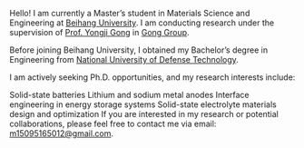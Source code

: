 Hello! I am currently a Master’s student in Materials Science and Engineering at [Beihang University](https://www.buaa.edu.cn/). I am conducting research under the supervision of [Prof. Yongji Gong](https://scholar.google.com.hk/citations?user=QrStbPIAAAAJ&hl=zh-CN&oi=ao) in [Gong Group](https://www.buaamsegong.net/).

Before joining Beihang University, I obtained my Bachelor’s degree in Engineering from [National University of Defense Technology](https://www.nudt.edu.cn/).

I am actively seeking Ph.D. opportunities, and my research interests include:

Solid-state batteries
Lithium and sodium metal anodes
Interface engineering in energy storage systems
Solid-state electrolyte materials design and optimization
If you are interested in my research or potential collaborations, please feel free to contact me via email: [m15095165012@gmail.com](mailto:m15095165012@gmail.com).







